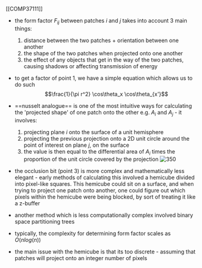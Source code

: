 [[COMP37111]]

- the form factor $F_{ij}$ between patches $i$ and $j$ takes into account 3 main things:
	1. distance between the two patches + orientation between one another
	2. the shape of the two patches when projected onto one another
	3. the effect of any objects that get in the way of the two patches, causing shadows or affecting transmission of energy

- to get a factor of point 1, we have a simple equation which allows us to do such
$$\frac{1}{\pi r^2} \cos\theta_x \cos\theta_{x'}$$

- ==nusselt analogue== is one of the most intuitive ways for calculating the 'projected shape' of one patch onto the other e.g. $A_i$ and $A_j$ - it involves:
	1. projecting plane $i$ onto the surface of a unit hemisphere
	2. projecting the previous projection onto a 2D unit circle around the point of interest on plane $j$, on the surface
	3. the value is then equal to the differential area of $A_i$ times the proportion of the unit circle covered by the projection
![350](https://i.imgur.com/ehs5s5q.png)


- the occlusion bit (point 3) is more complex and mathematically less elegant - early methods of calculating this involved a hemicube divided into pixel-like squares. This hemicube could sit on a surface, and when trying to project one patch onto another, one could figure out which pixels within the hemicube were being blocked, by sort of treating it like a z-buffer
- another method which is less computationally complex involved binary space partitioning trees
- typically, the complexity for determining form factor scales as $O(nlog(n))$
- the main issue with the hemicube is that its too discrete - assuming that patches will project onto an integer number of pixels